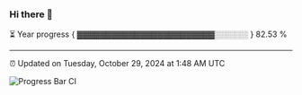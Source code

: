### Hi there 👋

⏳ Year progress { ▓▓▓▓▓▓▓▓▓▓▓▓▓▓▓▓▓▓▓▓▓▓▓▓░░░░░░ } 82.53 %

---

⏰ Updated on Tuesday, October 29, 2024 at 1:48 AM UTC

![Progress Bar CI](https://github.com/arthurbuhl/arthurbuhl/workflows/Progress%20Bar%20CI/badge.svg)
